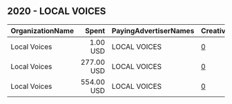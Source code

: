 ## 2020 - LOCAL VOICES 
|OrganizationName|Spent|PayingAdvertiserNames|CreativeUrls|Impressions|Genders|AgeBrackets|CountryCodes|BillingAddresses|CandidateBallotInformation|
|:---|---:|:---|:---|---:|:---|:---|:---|:---|:---|
|Local Voices|1.00 USD|LOCAL VOICES|[0](https://www.snap.com/political-ads/asset/d3f1862c4349943f76aa034ba7f5ea5ef14e9ae3d447b06f7409bf5d5c042591?mediaType=mp4)|230|FEMALE|18-40|united states|US|Biden Harris|
|Local Voices|277.00 USD|LOCAL VOICES|[0](https://www.snap.com/political-ads/asset/99c21202525e8472f01f966e211c4f18a184d6b94f95b991024d4c1e4135b1d3?mediaType=mp4)|72,908|FEMALE|18-40|united states|US|Biden|
|Local Voices|554.00 USD|LOCAL VOICES|[0](https://www.snap.com/political-ads/asset/d723dbcacb8bf957a629747e8133d27bac5b49e6d3f8fb8d3a812a2b969db57d?mediaType=mp4)|134,489|FEMALE|18-40|united states|US|Biden|
